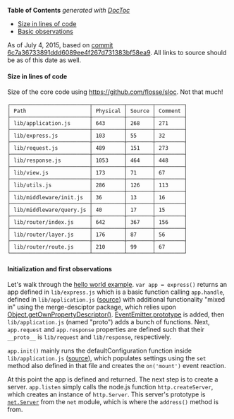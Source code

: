 <!-- START doctoc generated TOC please keep comment here to allow auto update -->
<!-- DON'T EDIT THIS SECTION, INSTEAD RE-RUN doctoc TO UPDATE -->
**Table of Contents**  *generated with [DocToc](https://github.com/thlorenz/doctoc)*

- [Size in lines of code](#size-in-lines-of-code)
- [Basic observations](#basic-observations)

<!-- END doctoc generated TOC please keep comment here to allow auto update -->

As of July 4, 2015, based on [commit 6c7a36733891ddd6089ee4f267d731383bf58ea9](https://github.com/strongloop/express/commit/6c7a36733891ddd6089ee4f267d731383bf58ea9). All links to source should be as of this date as well.

#### Size in lines of code
Size of the core code using https://github.com/flosse/sloc. Not that much!


    ┌─────────────────────────┬──────────┬────────┬─────────┐
    │ Path                    │ Physical │ Source │ Comment │
    ├─────────────────────────┼──────────┼────────┼─────────┤
    │ lib/application.js      │ 643      │ 268    │ 271     │
    ├─────────────────────────┼──────────┼────────┼─────────┤
    │ lib/express.js          │ 103      │ 55     │ 32      │
    ├─────────────────────────┼──────────┼────────┼─────────┤
    │ lib/request.js          │ 489      │ 151    │ 273     │
    ├─────────────────────────┼──────────┼────────┼─────────┤
    │ lib/response.js         │ 1053     │ 464    │ 448     │
    ├─────────────────────────┼──────────┼────────┼─────────┤
    │ lib/view.js             │ 173      │ 71     │ 67      │
    ├─────────────────────────┼──────────┼────────┼─────────┤
    │ lib/utils.js            │ 286      │ 126    │ 113     │
    ├─────────────────────────┼──────────┼────────┼─────────┤
    │ lib/middleware/init.js  │ 36       │ 13     │ 16      │
    ├─────────────────────────┼──────────┼────────┼─────────┤
    │ lib/middleware/query.js │ 40       │ 17     │ 15      │
    ├─────────────────────────┼──────────┼────────┼─────────┤
    │ lib/router/index.js     │ 642      │ 367    │ 156     │
    ├─────────────────────────┼──────────┼────────┼─────────┤
    │ lib/router/layer.js     │ 176      │ 87     │ 56      │
    ├─────────────────────────┼──────────┼────────┼─────────┤
    │ lib/router/route.js     │ 210      │ 99     │ 67      │
    └─────────────────────────┴──────────┴────────┴─────────┘

#### Initialization and first observations
Let's walk through the [hello world example](http://expressjs.com/starter/hello-world.html).
`var app = express()` returns an app defined in `lib/express.js` which is a basic function calling `app.handle`, defined in `lib/application.js` ([source](https://github.com/strongloop/express/blob/6c7a36733891ddd6089ee4f267d731383bf58ea9/lib/application.js#L157)) with additional functionality "mixed in" using the merge-desciptor package, which relies upon [Object.getOwnPropertyDescriptor()](https://developer.mozilla.org/en-US/docs/Web/JavaScript/Reference/Global_Objects/Object/getOwnPropertyDescriptor). [EventEmitter.prototype](https://nodejs.org/api/events.html) is added, then `lib/application.js` (named "proto") adds a bunch of functions. Next, `app.request` and `app.response` properties are defined such that their `__proto__` is `lib/request` and `lib/response`, respectively.

`app.init()` mainly runs the defaultConfiguration function inside `lib/application.js` ([source](https://github.com/strongloop/express/blob/e71014f522fb8db9ba1ef634f2e9f2c8069e4b6c/lib/application.js#L70)), which populates settings using the `set` method also defined in that file and creates the `on('mount')` event reaction.

At this point the app is defined and returned. The next step is to create a server.  `app.listen` simply calls the node.js function `http.createServer`, which creates an instance of `http.Server`. This server's prototype is [`net.Server`](https://nodejs.org/api/net.html#net_class_net_server) from the `net` module, which is where the `address()` method is from.
